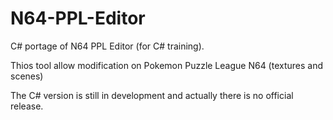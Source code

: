# N64-PPL-Editor

C# portage of N64 PPL Editor (for C# training). 

Thios tool allow modification on Pokemon Puzzle League N64 (textures and scenes)

The C# version is still in development and actually there is no official release.
